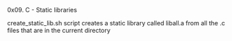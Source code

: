 0x09. C - Static libraries

create_static_lib.sh script creates a static library called liball.a from all the .c files that are in the current directory
